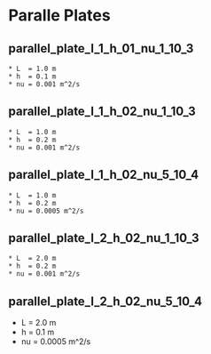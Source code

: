 # Paralle Plates

## parallel_plate_l_1_h_01_nu_1_10_3
    * L  = 1.0 m
    * h  = 0.1 m
    * nu = 0.001 m^2/s
    
## parallel_plate_l_1_h_02_nu_1_10_3
    * L  = 1.0 m
    * h  = 0.2 m
    * nu = 0.001 m^2/s
    
## parallel_plate_l_1_h_02_nu_5_10_4
    * L  = 1.0 m
    * h  = 0.2 m
    * nu = 0.0005 m^2/s
    
## parallel_plate_l_2_h_02_nu_1_10_3
    * L  = 2.0 m
    * h  = 0.2 m
    * nu = 0.001 m^2/s
    
## parallel_plate_l_2_h_02_nu_5_10_4
   * L  = 2.0 m
   * h  = 0.1 m
   * nu = 0.0005 m^2/s
